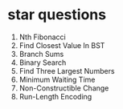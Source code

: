 # star questions

1. Nth Fibonacci
2. Find Closest Value In BST
3. Branch Sums
4. Binary Search
5. Find Three Largest Numbers
6. Minimum Waiting Time
7. Non-Constructible Change
8. Run-Length Encoding
